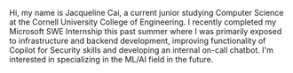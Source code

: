 Hi, my name is Jacqueline Cai, a current junior studying Computer Science at the Cornell University College of Engineering. I recently completed my Microsoft SWE Internship this past summer where I was primarily exposed to infrastructure and backend development, improving functionality of Copilot for Security skills and developing an internal on-call chatbot. I'm interested in specializing in the ML/AI field in the future.

<!--
**jacquelinecai40/jacquelinecai40** is a ✨ _special_ ✨ repository because its `README.md` (this file) appears on your GitHub profile.

Here are some ideas to get you started:

- 🔭 I’m currently working on ...
- 🌱 I’m currently learning ...
- 👯 I’m looking to collaborate on ...
- 🤔 I’m looking for help with ...
- 💬 Ask me about ...
- 📫 How to reach me: ...
- 😄 Pronouns: ...
- ⚡ Fun fact: ...
-->
